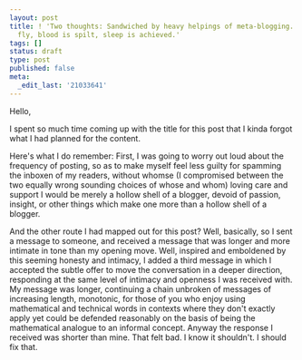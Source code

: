 ```yaml
---
layout: post
title: ! 'Two thoughts: Sandwiched by heavy helpings of meta-blogging. The accusations
  fly, blood is spilt, sleep is achieved.'
tags: []
status: draft
type: post
published: false
meta:
  _edit_last: '21033641'
---
```

Hello,

I spent so much time coming up with the title for this post that I kinda forgot what I had planned for the content.

Here's what I do remember: First, I was going to worry out loud about the frequency of posting, so as to make myself feel less guilty for spamming the inboxen of my readers, without whomse (I compromised between the two equally wrong sounding choices of whose and whom) loving care and support I would be merely a hollow shell of a blogger, devoid of passion, insight, or other things which make one more than a hollow shell of a blogger. 

And the other route I had mapped out for this post? Well, basically, so I sent a message to someone, and received a message that was longer and more intimate in tone than my opening move. Well, inspired and emboldened by this seeming honesty and intimacy, I added a third message in which I accepted the subtle offer to move the conversation in a deeper direction, responding at the same level of intimacy and openness I was received with. My message was longer, continuing a chain unbroken of messages of increasing length, monotonic, for those of you who enjoy using mathematical and technical words in contexts where they don't exactly apply yet could be defended reasonably on the basis of being the mathematical analogue to an informal concept. Anyway the response I received was shorter than mine. That felt bad. I know it shouldn't. I should fix that.
